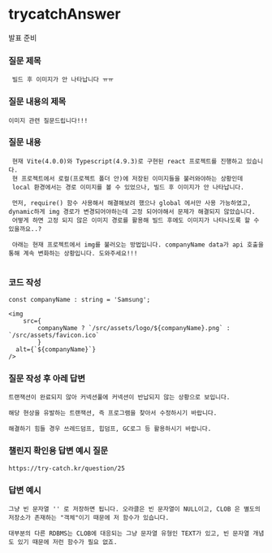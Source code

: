 # trycatchAnswer

발표 준비

### 질문 제목
```
 빌드 후 이미지가 안 나타납니다 ㅠㅠ
```

### 질문 내용의 제목
```
이미지 관련 질문드립니다!!!
```

### 질문 내용
```
 현재 Vite(4.0.0)와 Typescript(4.9.3)로 구현된 react 프로젝트를 진행하고 있습니다.
 현 프로젝트에서 로컬(프로젝트 폴더 안)에 저장된 이미지들을 불러와야하는 상황인데
 local 환경에서는 경로 이미지를 볼 수 있었으나, 빌드 후 이미지가 안 나타납니다.
 
 먼저, require() 함수 사용해서 해결해보려 했으나 global 에서만 사용 가능하였고, dynamic하게 img 경로가 변경되어야하는데 고정 되어야해서 문제가 해결되지 않았습니다.
 어떻게 하면 고정 되지 않은 이미지 경로를 활용해 빌드 후에도 이미지가 나타나도록 할 수 있을까요..?

 아래는 현재 프로젝트에서 img를 불러오는 방법입니다. companyName data가 api 호출을 통해 계속 변화하는 상황입니다. 도와주세요!!!
 
```

### 코드 작성
```
const companyName : string = 'Samsung';

<img
	src={
		companyName ? `/src/assets/logo/${companyName}.png` : `/src/assets/favicon.ico`
		}
  alt={`${companyName}`}
/>
```

### 질문 작성 후 아레 답변
```
트랜잭션이 완료되지 않아 커넥션풀에 커넥션이 반납되지 않는 상황으로 보입니다.

해당 현상을 유발하는 트랜잭션, 즉 프로그램을 찾아서 수정하시기 바랍니다.

해결하기 힘들 경우 쓰레드덤프, 힙덤프, GC로그 등 활용하시기 바랍니다.
```


### 챌린지 확인용 답변 예시 질문
```
https://try-catch.kr/question/25
```


### 답변 예시
```
그냥 빈 문자열 '' 로 저장하면 됩니다. 오라클은 빈 문자열이 NULL이고, CLOB 은 별도의 저장소가 존재하는 "객체"이기 때문에 저 함수가 있습니다.

대부분의 다른 RDBMS는 CLOB에 대응되는 그냥 문자열 유형인 TEXT가 있고, 빈 문자열 개념도 있기 때문에 저런 함수가 필요 없죠.
```

